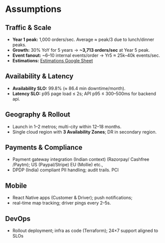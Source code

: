 # Assumptions

## Traffic & Scale
- **Year 1 peak:** 1,000 orders/sec. Average ≈ peak/3 due to lunch/dinner peaks.
- **Growth:** 30% YoY for 5 years → **~3,713 orders/sec** at Year 5 peak.
- **Event fanout:** ~6–10 internal events/order → Yr5 ≈ 25k–40k events/sec.
- **Estimations:** [Estimations Google Sheet](https://docs.google.com/spreadsheets/d/1eTeTL9LQVQokM4e1JBeC9hl1yfHHnq68qMI9jJmtFR4/edit?usp=sharing) 

## Availability & Latency
- **Availability SLO:** 99.8% (≈ 86.4 min downtime/month).
- **Latency SLO:** p95 page load ≤ 2s; API p95 ≤ 300–500ms for backend api.

## Geography & Rollout
- Launch in 1–2 metros; multi-city within 12–18 months.
- Single cloud region with **3 Availability Zones**; DR in secondary region.

## Payments & Compliance
- Payment gateway integration (Indian context) (Razorpay/ Cashfree /Paytm); US (Paypal/Stripe) EU (Mollie) etc.,
- DPDP (India) compliant PII handling; audit trails. PCI

## Mobile
- React Native apps (Customer & Driver); push notifications; 
- real-time map tracking; driver pings every 2–5s.

## DevOps
- Rollout deployment; infra as code (Terraform); 24×7 support aligned to SLOs